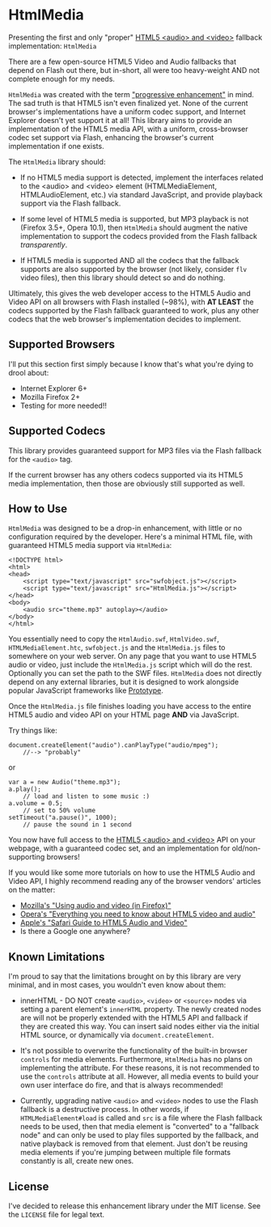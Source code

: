 HtmlMedia
=========

Presenting the first and only "proper"
[HTML5 &lt;audio&gt; and &lt;video&gt;](http://www.w3.org/TR/html5/video.html)
fallback implementation: `HtmlMedia`

There are a few open-source HTML5 Video and Audio fallbacks that depend on
Flash out there, but in-short, all were too heavy-weight AND not complete
enough for my needs.

`HtmlMedia` was created with the term
["progressive enhancement"](http://en.wikipedia.org/wiki/Progressive_enhancement)
in mind. The sad truth is that HTML5 isn't even finalized yet. None of the
current browser's implementations have a uniform codec support, and Internet
Explorer doesn't yet support it at all! This library aims to provide an
implementation of the HTML5 media API, with a uniform, cross-browser codec set
support via Flash, enhancing the browser's current implementation if one exists.

The `HtmlMedia` library should:

 * If no HTML5 media support is detected, implement the interfaces related to
   the &lt;audio&gt; and &lt;video&gt; element (HTMLMediaElement, HTMLAudioElement,
   etc.) via standard JavaScript, and provide playback support via the Flash
   fallback.

 * If some level of HTML5 media is supported, but MP3 playback is not
   (Firefox 3.5+, Opera 10.1), then `HtmlMedia` should augment the native
   implementation to support the codecs provided from the Flash fallback
   *transparently*.

 * If HTML5 media is supported AND all the codecs that the fallback supports
   are also supported by the browser (not likely, consider `flv` video files),
   then this library should detect so and do nothing.

Ultimately, this gives the web developer access to the HTML5 Audio and Video
API on all browsers with Flash installed (~98%), with **AT LEAST** the codecs
supported by the Flash fallback guaranteed to work, plus any other codecs that
the web browser's implementation decides to implement.

Supported Browsers
------------------

I'll put this section first simply because I know that's what you're dying
to drool about:

 * Internet Explorer 6+
 * Mozilla Firefox 2+
 * Testing for more needed!!

Supported Codecs
----------------

This library provides guaranteed support for MP3 files via the Flash fallback
for the `<audio>` tag.
    
If the current browser has any others codecs supported via its HTML5 media
implementation, then those are obviously still supported as well.

How to Use
----------

`HtmlMedia` was designed to be a drop-in enhancement, with little
or no configuration required by the developer. Here's a minimal HTML file,
with guaranteed HTML5 media support via `HtmlMedia`:

    <!DOCTYPE html>
    <html>
    <head>
        <script type="text/javascript" src="swfobject.js"></script>
        <script type="text/javascript" src="HtmlMedia.js"></script>
    </head>
    <body>
        <audio src="theme.mp3" autoplay></audio>
    </body>
    </html>

You essentially need to copy the `HtmlAudio.swf`, `HtmlVideo.swf`,
`HTMLMediaElement.htc`, `swfobject.js` and the `HtmlMedia.js` files to
somewhere on your web server. On any page that you want to use HTML5 audio
or video, just include the `HtmlMedia.js` script which will do the rest.
Optionally you can set the path to the SWF files. `HtmlMedia` does
not directly depend on any external libraries, but it is designed to work alongside
popular JavaScript frameworks like [Prototype](http://www.prototypejs.org).

Once the `HtmlMedia.js` file finishes loading you have access to the entire
HTML5 audio and video API on your HTML page **AND** via JavaScript.

Try things like:

    document.createElement("audio").canPlayType("audio/mpeg");
        //--> "probably"

or

    var a = new Audio("theme.mp3");
    a.play();
        // load and listen to some music :)
    a.volume = 0.5;
        // set to 50% volume
    setTimeout("a.pause()", 1000);
        // pause the sound in 1 second
    
You now have full access to the
[HTML5 &lt;audio&gt; and &lt;video&gt;](http://www.w3.org/TR/html5/video.html)
API on your webpage, with a guaranteed codec set, and an implementation for
old/non-supporting browsers!

If you would like some more tutorials on how to use the HTML5 Audio and Video
API, I highly recommend reading any of the browser vendors' articles on the matter:

* [Mozilla's "Using audio and video (in Firefox)"](https://developer.mozilla.org/En/Using_audio_and_video_in_Firefox)
* [Opera's "Everything you need to know about HTML5 video and audio"](http://my.opera.com/core/blog/2010/03/03/everything-you-need-to-know-about-html5-video-and-audio-2)
* [Apple's "Safari Guide to HTML5 Audio and Video"](https://developer.mozilla.org/En/Using_audio_and_video_in_Firefox)
* Is there a Google one anywhere?


Known Limitations
-----------------

I'm proud to say that the limitations brought on by this library are very
minimal, and in most cases, you wouldn't even know about them:

 * innerHTML - DO NOT create `<audio>`, `<video>` or `<source>`
   nodes via setting a parent element's `innerHTML` property. The newly created
   nodes are will not be properly extended with the HTML5 API and fallback if
   they are created this way. You can insert said nodes either via
   the initial HTML source, or dynamically via `document.createElement`.

 * It's not possible to overwrite the functionality of the built-in browser
   `controls` for media elements. Furthermore, `HtmlMedia` has no plans on
   implementing the attribute. For these reasons, it is not recommended to use
   the `controls` attribute at all. However, all media events to build your own
   user interface do fire, and that is always recommended!

 * Currently, upgrading native `<audio>` and `<video>` nodes to use
   the Flash fallback is a destructive process. In other words, if `HTMLMediaElement#load`
   is called and `src` is a file where the Flash fallback needs to be used, then
   that media element is "converted" to a "fallback node" and can only be used to
   play files supported by the fallback, and native playback is removed from that
   element. Just don't be reusing media elements if you're jumping between multiple
   file formats constantly is all, create new ones.

License
-------

I've decided to release this enhancement library under the MIT license.
See the `LICENSE` file for legal text.
